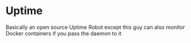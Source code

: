 # Uptime

Basically an open source Uptime Robot except this guy can also monitor Docker containers if you pass the daemon to it
